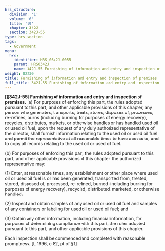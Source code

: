 ```yaml
---
hrs_structure:
  division: '1'
  volume: '6'
  title: '19'
  chapter: 342J
  section: 342J-55
type: hrs_section
tags:
  - Government
menu:
  hrs:
    identifier: HRS_0342J-0055
    parent: HRS0342J
    name: 342J-55 Furnishing of information and entry and inspection of premises
weight: 82230
title: Furnishing of information and entry and inspection of premises
full_title: 342J-55 Furnishing of information and entry and inspection of premises
---
```

**[§342J-55]** **Furnishing of information and entry and inspection of premises.** (a) For purposes of enforcing this part, the rules adopted pursuant to this part, and other applicable provisions of this chapter, any person who generates, transports, treats, stores, disposes of, processes, re-refines, burns (including burning for purposes of energy recovery), recycles, distributes, markets, or otherwise handles or has handled used oil or used oil fuel, upon the request of any duly authorized representative of the director, shall furnish information relating to the used oil or used oil fuel and permit the representative at all reasonable times to have access to, and to copy all records relating to the used oil or used oil fuel.

(b) For purposes of enforcing this part, the rules adopted pursuant to this part, and other applicable provisions of this chapter, the authorized representative may:

(1) Enter, at reasonable times, any establishment or other place where used oil or used oil fuel is or has been generated, transported from, treated, stored, disposed of, processed, re-refined, burned (including burning for purposes of energy recovery), recycled, distributed, marketed, or otherwise handled;

(2) Inspect and obtain samples of any used oil or used oil fuel and samples of any containers or labeling for used oil or used oil fuel; and

(3) Obtain any other information, including financial information, for purposes of determining compliance with this part, the rules adopted pursuant to this part, and other applicable provisions of this chapter.

Each inspection shall be commenced and completed with reasonable promptness. [L 1996, c 82, pt of §1]